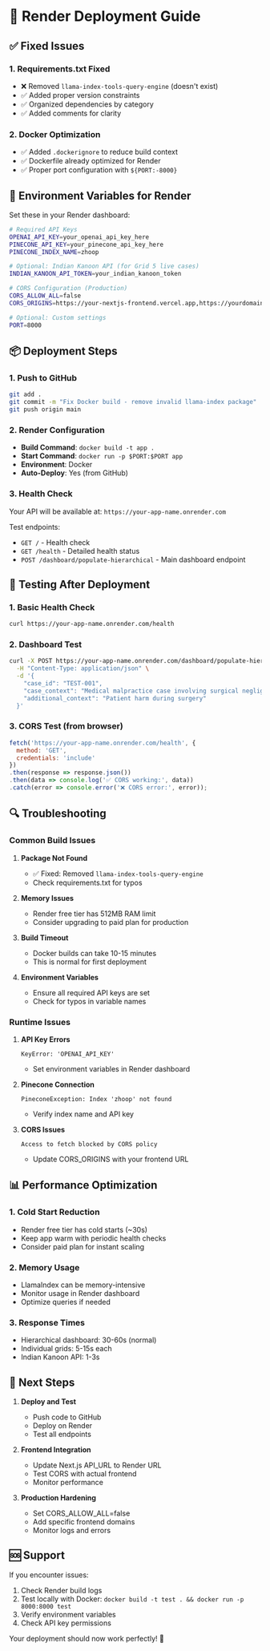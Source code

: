 # 🚀 Render Deployment Guide

## ✅ Fixed Issues

### 1. **Requirements.txt Fixed**
- ❌ Removed `llama-index-tools-query-engine` (doesn't exist)
- ✅ Added proper version constraints
- ✅ Organized dependencies by category
- ✅ Added comments for clarity

### 2. **Docker Optimization**
- ✅ Added `.dockerignore` to reduce build context
- ✅ Dockerfile already optimized for Render
- ✅ Proper port configuration with `${PORT:-8000}`

## 🔧 Environment Variables for Render

Set these in your Render dashboard:

```bash
# Required API Keys
OPENAI_API_KEY=your_openai_api_key_here
PINECONE_API_KEY=your_pinecone_api_key_here
PINECONE_INDEX_NAME=zhoop

# Optional: Indian Kanoon API (for Grid 5 live cases)
INDIAN_KANOON_API_TOKEN=your_indian_kanoon_token

# CORS Configuration (Production)
CORS_ALLOW_ALL=false
CORS_ORIGINS=https://your-nextjs-frontend.vercel.app,https://yourdomain.com

# Optional: Custom settings
PORT=8000
```

## 📦 Deployment Steps

### 1. **Push to GitHub**
```bash
git add .
git commit -m "Fix Docker build - remove invalid llama-index package"
git push origin main
```

### 2. **Render Configuration**
- **Build Command**: `docker build -t app .`
- **Start Command**: `docker run -p $PORT:$PORT app`
- **Environment**: Docker
- **Auto-Deploy**: Yes (from GitHub)

### 3. **Health Check**
Your API will be available at: `https://your-app-name.onrender.com`

Test endpoints:
- `GET /` - Health check
- `GET /health` - Detailed health status
- `POST /dashboard/populate-hierarchical` - Main dashboard endpoint

## 🧪 Testing After Deployment

### 1. **Basic Health Check**
```bash
curl https://your-app-name.onrender.com/health
```

### 2. **Dashboard Test**
```bash
curl -X POST https://your-app-name.onrender.com/dashboard/populate-hierarchical \
  -H "Content-Type: application/json" \
  -d '{
    "case_id": "TEST-001",
    "case_context": "Medical malpractice case involving surgical negligence",
    "additional_context": "Patient harm during surgery"
  }'
```

### 3. **CORS Test (from browser)**
```javascript
fetch('https://your-app-name.onrender.com/health', {
  method: 'GET',
  credentials: 'include'
})
.then(response => response.json())
.then(data => console.log('✅ CORS working:', data))
.catch(error => console.error('❌ CORS error:', error));
```

## 🔍 Troubleshooting

### Common Build Issues

1. **Package Not Found**
   - ✅ Fixed: Removed `llama-index-tools-query-engine`
   - Check requirements.txt for typos

2. **Memory Issues**
   - Render free tier has 512MB RAM limit
   - Consider upgrading to paid plan for production

3. **Build Timeout**
   - Docker builds can take 10-15 minutes
   - This is normal for first deployment

4. **Environment Variables**
   - Ensure all required API keys are set
   - Check for typos in variable names

### Runtime Issues

1. **API Key Errors**
   ```
   KeyError: 'OPENAI_API_KEY'
   ```
   - Set environment variables in Render dashboard

2. **Pinecone Connection**
   ```
   PineconeException: Index 'zhoop' not found
   ```
   - Verify index name and API key

3. **CORS Issues**
   ```
   Access to fetch blocked by CORS policy
   ```
   - Update CORS_ORIGINS with your frontend URL

## 📊 Performance Optimization

### 1. **Cold Start Reduction**
- Render free tier has cold starts (~30s)
- Keep app warm with periodic health checks
- Consider paid plan for instant scaling

### 2. **Memory Usage**
- LlamaIndex can be memory-intensive
- Monitor usage in Render dashboard
- Optimize queries if needed

### 3. **Response Times**
- Hierarchical dashboard: 30-60s (normal)
- Individual grids: 5-15s each
- Indian Kanoon API: 1-3s

## 🎯 Next Steps

1. **Deploy and Test**
   - Push code to GitHub
   - Deploy on Render
   - Test all endpoints

2. **Frontend Integration**
   - Update Next.js API_URL to Render URL
   - Test CORS with actual frontend
   - Monitor performance

3. **Production Hardening**
   - Set CORS_ALLOW_ALL=false
   - Add specific frontend domains
   - Monitor logs and errors

## 🆘 Support

If you encounter issues:
1. Check Render build logs
2. Test locally with Docker: `docker build -t test . && docker run -p 8000:8000 test`
3. Verify environment variables
4. Check API key permissions

Your deployment should now work perfectly! 🚀
